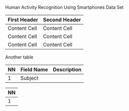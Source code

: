 Human Activity Recognition Using Smartphones Data Set

| First Header  | Second Header |
| ------------- | ------------- |
| Content Cell  | Content Cell  |
| Content Cell  | Content Cell  |
| Content Cell  | Content Cell  |

Another table

| NN | Field Name | Description |
| -- | ---------- | ----------- |
| 1  | Subject    |             |

| NN  | 
| --- | 
|  1  | 

